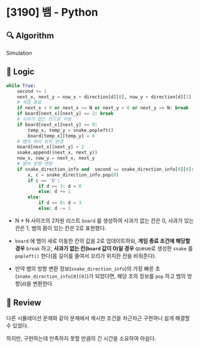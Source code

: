 # [3190] 뱀 - Python

## :mag: Algorithm

Simulation

## :round_pushpin: Logic

```python
while True:
    second += 1
    next_x, next_y = now_x + direction[d][0], now_y + direction[d][1]
    # 게임 종료
    if next_x < 0 or next_x >= N or next_y < 0 or next_y >= N: break
    if board[next_x][next_y] == 2: break
    # 사과가 없는 칸으로 이동
    if board[next_x][next_y] == 0:
        temp_x, temp_y = snake.popleft()
        board[temp_x][temp_y] = 0
    # 뱀의 머리 위치 변경
    board[next_x][next_y] = 2
    snake.append((next_x, next_y))
    now_x, now_y = next_x, next_y
    # 뱀의 방향 변환
    if snake_direction_info and  second == snake_direction_info[0][0]:
        x, c = snake_direction_info.pop(0)
        if c == 'D':
            if d == 3: d = 0
            else: d += 1
        else:
            if d == 0: d = 3
            else: d -= 1
```

- N \* N 사이즈의 2차원 리스트 `board` 를 생성하여 사과가 없는 칸은 0, 사과가 있는 칸은 1, 뱀의 몸이 있는 칸은 2로 표현했다.

- `board` 에 뱀이 새로 이동한 칸의 값을 2로 업데이트하되, **게임 종료 조건에 해당할 경우** `break` 하고, **사과가 없는 칸(`board` 값이 0)일 경우** queue로 생성한 `snake` 를 `popleft()` 한다(몸 길이를 줄여서 꼬리가 위치한 칸을 비워준다).

- 만약 뱀의 방향 변환 정보(`snake_direction_info`)의 가장 빠른 초(`snake_direction_info[0][0]`)가 되었다면, 해당 초의 정보를 `pop` 하고 뱀의 방향(`d`)을 변환한다.

## :memo: Review

다른 시뮬레이션 문제와 같이 문제에서 제시한 조건을 차근차근 구현하니 쉽게 해결할 수 있었다.

하지만, 구현하는데 만족하지 못할 만큼의 긴 시간을 소요하여 아쉽다.
